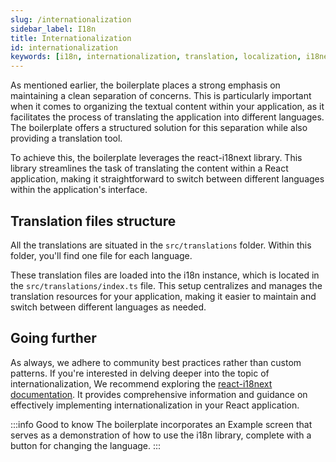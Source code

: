 ```yaml
---
slug: /internationalization
sidebar_label: I18n
title: Internationalization
id: internationalization
keywords: [i18n, internationalization, translation, localization, i18next, react-i18next]
---
```


As mentioned earlier, the boilerplate places a strong emphasis on maintaining a clean separation of concerns.
This is particularly important when it comes to organizing the textual content within your application, as it facilitates
the process of translating the application into different languages.
The boilerplate offers a structured solution for this separation while also providing a translation tool.

To achieve this, the boilerplate leverages the react-i18next library. This library streamlines the task of translating
the content within a React application, making it straightforward to switch between different languages
within the application's interface.

## Translation files structure

All the translations are situated in the `src/translations` folder.
Within this folder, you'll find one file for each language.

These translation files are loaded into the i18n instance, which is located in the `src/translations/index.ts` file.
This setup centralizes and manages the translation resources for your application, making it easier to maintain
and switch between different languages as needed.

## Going further

As always, we adhere to community best practices rather than custom patterns.
If you're interested in delving deeper into the topic of internationalization,
We recommend exploring the [react-i18next documentation](https://react.i18next.com/).
It provides comprehensive information and guidance on effectively implementing internationalization in your React application.

:::info Good to know
The boilerplate incorporates an Example screen that serves as a demonstration of how to use the i18n library,
complete with a button for changing the language.
:::
